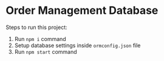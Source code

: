 # Order Management Database

Steps to run this project:

1. Run `npm i` command
2. Setup database settings inside `ormconfig.json` file
3. Run `npm start` command
